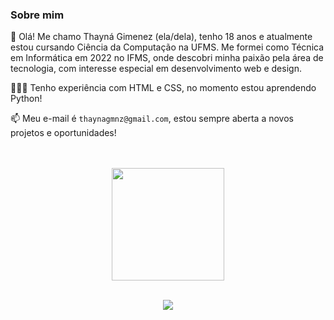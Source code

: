### Sobre mim

🌺 Olá! Me chamo Thayná Gimenez (ela/dela), tenho 18 anos e atualmente estou cursando Ciência da Computação na UFMS. Me formei como Técnica em Informática em 2022 no IFMS, onde descobri minha paixão pela área de tecnologia, com interesse especial em desenvolvimento web e design.

👩🏼‍💻 Tenho experiência com HTML e CSS, no momento estou aprendendo Python!

📫 Meu e-mail é `thaynagmnz@gmail.com`, estou sempre aberta a novos projetos e oportunidades!

<div align="center">

  <br/>
  <br/>
  <a href="https://github.com/thayna-gimenez">


  <img height="180em" src="https://github-readme-stats.vercel.app/api/top-langs/?username=thayna-gimenez&layout=compact&langs_count=7&theme=transparent"/>

  <br/>
  <br/>

<p><img align="center" src="https://github-readme-streak-stats.herokuapp.com/?user=thayna-gimenez&layout=compact&langs_count=7&theme=transparent" /></p>
</div>
